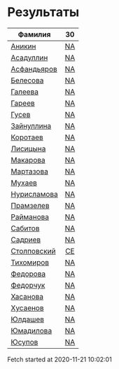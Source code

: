 # Результаты
Фамилия | 30
---|:---:
[Аникин](Аникин/README.md)  | [NA](Аникин/30.md)
[Асадуллин](Асадуллин/README.md)  | [NA](Асадуллин/30.md)
[Асфандьяров](Асфандьяров/README.md)  | [NA](Асфандьяров/30.md)
[Белесова](Белесова/README.md)  | [NA](Белесова/30.md)
[Галеева](Галеева/README.md)  | [NA](Галеева/30.md)
[Гареев](Гареев/README.md)  | [NA](Гареев/30.md)
[Гусев](Гусев/README.md)  | [NA](Гусев/30.md)
[Зайнуллина](Зайнуллина/README.md)  | [NA](Зайнуллина/30.md)
[Коротаев](Коротаев/README.md)  | [NA](Коротаев/30.md)
[Лисицына](Лисицына/README.md)  | [NA](Лисицына/30.md)
[Макарова](Макарова/README.md)  | [NA](Макарова/30.md)
[Мартазова](Мартазова/README.md)  | [NA](Мартазова/30.md)
[Мухаев](Мухаев/README.md)  | [NA](Мухаев/30.md)
[Нурисламова](Нурисламова/README.md)  | [NA](Нурисламова/30.md)
[Прамзелев](Прамзелев/README.md)  | [NA](Прамзелев/30.md)
[Райманова](Райманова/README.md)  | [NA](Райманова/30.md)
[Сабитов](Сабитов/README.md)  | [NA](Сабитов/30.md)
[Садриев](Садриев/README.md)  | [NA](Садриев/30.md)
[Столповский](Столповский/README.md)  | [CE](Столповский/30.md)
[Тихомиров](Тихомиров/README.md)  | [NA](Тихомиров/30.md)
[Федорова](Федорова/README.md)  | [NA](Федорова/30.md)
[Федорчук](Федорчук/README.md)  | [NA](Федорчук/30.md)
[Хасанова](Хасанова/README.md)  | [NA](Хасанова/30.md)
[Хусаенов](Хусаенов/README.md)  | [NA](Хусаенов/30.md)
[Юлдашев](Юлдашев/README.md)  | [NA](Юлдашев/30.md)
[Юмадилова](Юмадилова/README.md)  | [NA](Юмадилова/30.md)
[Юсупов](Юсупов/README.md)  | [NA](Юсупов/30.md)

Fetch started at 2020-11-21 10:02:01
